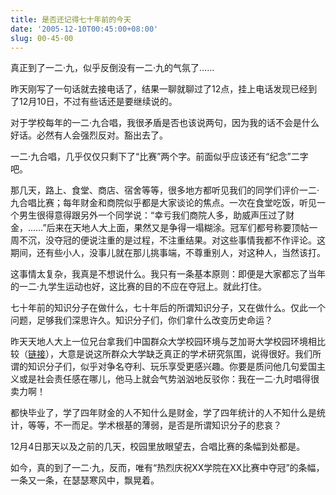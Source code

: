 ```yaml
---
title: 是否还记得七十年前的今天
date: '2005-12-10T00:45:00+08:00'
slug: 00-45-00
---
```


真正到了一二·九，似乎反倒没有一二·九的气氛了……

昨天刚写了一句话就去接电话了，结果一聊就聊过了12点，挂上电话发现已经到了12月10日，不过有些话还是要继续说的。

对于学校每年的一二·九合唱，我很矛盾是否也该说两句，因为我的话不会是什么好话。必然有人会强烈反对。豁出去了。

一二·九合唱，几乎仅仅只剩下了“比赛”两个字。前面似乎应该还有“纪念”二字吧。

那几天，路上、食堂、商店、宿舍等等，很多地方都听见我们的同学们评价一二·九合唱比赛；每年财金和商院似乎都是大家谈论的焦点。一次在食堂吃饭，听见一个男生很得意得跟另外一个同学说：“幸亏我们商院人多，助威声压过了财金，……”后来在天地人大上面，果然又是争得一塌糊涂。冠军们都号称要顶帖一周不沉，没夺冠的便说注重的是过程，不注重结果。对这些事情我都不作评论。这期间，还有些小人，没事儿就在那儿挑事端，不尊重别人，对这种人，当然该打。

这事情太复杂，我真是不想说什么。我只有一条基本原则：即便是大家都忘了当年的一二·九学生运动也好，这比赛的目的不应在夺冠上。就此打住。

七十年前的知识分子在做什么，七十年后的所谓知识分子，又在做什么。仅此一个问题，足够我们深思许久。知识分子们，你们拿什么改变历史命运？

昨天天地人大上一位兄台拿我们中国群众大学校园环境与芝加哥大学校园环境相比较（[链接](http://bbs.ruc.edu.cn/bbstcon.php?board=RUCexpress&amp;gid=1073893599)），大意是说这所群众大学缺乏真正的学术研究氛围，说得很好。我们所谓的知识分子们，似乎对争名夺利、玩乐享受更感兴趣。你要是质问他几句爱国主义或是社会责任感在哪儿，他马上就会气势汹汹地反驳你：我在一二·九时唱得很卖力啊！

都快毕业了，学了四年财金的人不知什么是财金，学了四年统计的人不知什么是统计，等等，不一而足。学术根基的薄弱，是否是所谓知识分子的悲哀？

12月4日那天以及之前的几天，校园里放眼望去，合唱比赛的条幅到处都是。

如今，真的到了一二·九，反而，唯有“热烈庆祝XX学院在XX比赛中夺冠”的条幅，一条又一条，在瑟瑟寒风中，飘晃着。
